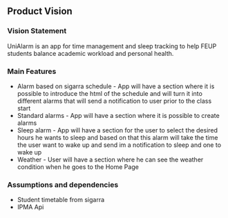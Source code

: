 
## Product Vision

### Vision Statement  

UniAlarm is an app for time management and sleep tracking to help FEUP students balance academic workload and personal health. 

### Main Features  

 - Alarm based on sigarra schedule - App will have a section where it is possible to introduce the html of the schedule and will turn it into different alarms that will send a notification to user prior to the class start
 - Standard alarms - App will have a section where it is possible to create alarms
 - Sleep alarm - App will have a section for the user to select the desired hours he wants to sleep and based on that this alarm will take the time the user want to wake up and send im a notification to sleep and one to wake up
 - Weather - User will have a section where he can see the weather condition when he goes to the Home Page


### Assumptions and dependencies

- Student timetable from sigarra
- IPMA Api
